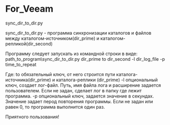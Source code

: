 # For_Veeam
sync_dir_to_dir.py

sync_dir_to_dir.py - программа синхронизации каталогов и файлов между каталогом-источником(dir_prime) и каталогом-репликой(dir_second)

Программу следует запускать из командной строки в виде: path_to_program\sync_dir_to_dir.py dir_prime to dir_second  -l dir_log_file  -p  time_to_repeat

Где:
to  обязательный ключ, от него строится пути каталога-источника(dir_prime) и каталога-реплики (dir_prime)
-l опциональный ключ, создает лог-файл. Путь, имя файла лога и расширение задается пользователем. Если не задан, сделает лог в папку где лежит программа. 
-p  опциональный ключ, задается значение в секундах. Значение задает перод повторения программы. Если не задан или равен 0, то программа выполнится  один раз.

Приятного пользования! 
